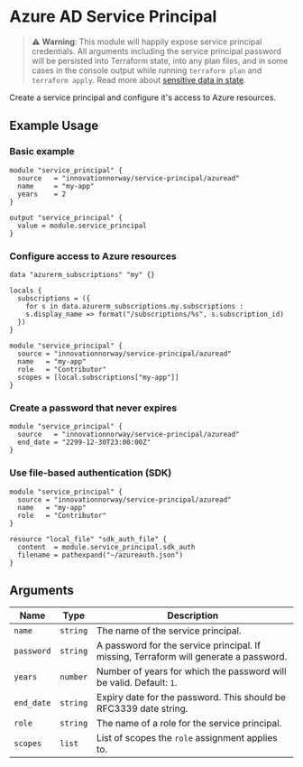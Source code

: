 # Azure AD Service Principal

> ⚠️ **Warning**: This module will happily expose service principal credentials. All arguments including the service principal password will be persisted into Terraform state, into any plan files, and in some cases in the console output while running `terraform plan` and `terraform apply`. Read more about [sensitive data in state](https://www.terraform.io/docs/state/sensitive-data.html).

Create a service principal and configure it's access to Azure resources.

## Example Usage

### Basic example

```hcl
module "service_principal" {
  source   = "innovationnorway/service-principal/azuread"
  name     = "my-app"
  years    = 2
}

output "service_principal" {
  value = module.service_principal
}
```

### Configure access to Azure resources

```hcl
data "azurerm_subscriptions" "my" {}

locals {
  subscriptions = ({ 
    for s in data.azurerm_subscriptions.my.subscriptions : 
    s.display_name => format("/subscriptions/%s", s.subscription_id)
  })
}

module "service_principal" {
  source = "innovationnorway/service-principal/azuread"
  name   = "my-app"
  role   = "Contributor"
  scopes = [local.subscriptions["my-app"]]
}
```

### Create a password that never expires

```hcl
module "service_principal" {
  source   = "innovationnorway/service-principal/azuread"
  end_date = "2299-12-30T23:00:00Z"
}
```

### Use file-based authentication (SDK)
```hcl
module "service_principal" {
  source = "innovationnorway/service-principal/azuread"
  name   = "my-app"
  role   = "Contributor"
}

resource "local_file" "sdk_auth_file" {
  content  = module.service_principal.sdk_auth
  filename = pathexpand("~/azureauth.json")
}
```

## Arguments

| Name | Type | Description |
| --- | --- | --- |
| `name` | `string` | The name of the service principal. |
| `password` | `string` | A password for the service principal. If missing, Terraform will generate a password. |
| `years` | `number` | Number of years for which the password will be valid. Default: `1`. |
| `end_date` | `string` | Expiry date for the password. This should be RFC3339 date string. |
| `role` | `string` | The name of a role for the service principal. |
| `scopes` | `list` | List of scopes the `role` assignment applies to. |
